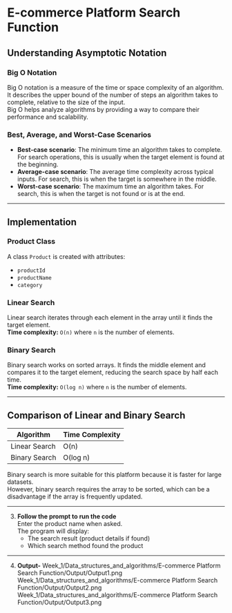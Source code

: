# E-commerce Platform Search Function

## Understanding Asymptotic Notation

### Big O Notation
Big O notation is a measure of the time or space complexity of an algorithm.  
It describes the upper bound of the number of steps an algorithm takes to complete, relative to the size of the input.  
Big O helps analyze algorithms by providing a way to compare their performance and scalability.

### Best, Average, and Worst-Case Scenarios
- **Best-case scenario**: The minimum time an algorithm takes to complete. For search operations, this is usually when the target element is found at the beginning.
- **Average-case scenario**: The average time complexity across typical inputs. For search, this is when the target is somewhere in the middle.
- **Worst-case scenario**: The maximum time an algorithm takes. For search, this is when the target is not found or is at the end.

---

## Implementation

### Product Class
A class `Product` is created with attributes:
- `productId`
- `productName`
- `category`

### Linear Search
Linear search iterates through each element in the array until it finds the target element.  
**Time complexity:** `O(n)` where `n` is the number of elements.

### Binary Search
Binary search works on sorted arrays. It finds the middle element and compares it to the target element, reducing the search space by half each time.  
**Time complexity:** `O(log n)` where `n` is the number of elements.

---

## Comparison of Linear and Binary Search

| Algorithm       | Time Complexity |
|-----------------|----------------|
| Linear Search    | O(n)            |
| Binary Search    | O(log n)        |

Binary search is more suitable for this platform because it is faster for large datasets.  
However, binary search requires the array to be sorted, which can be a disadvantage if the array is frequently updated.

---

3. **Follow the prompt to run the code**  
   Enter the product name when asked.  
   The program will display:
   - The search result (product details if found)
   - Which search method found the product
     
---

4. **Output-**
   Week_1/Data_structures_and_algorithms/E-commerce Platform Search Function/Output/Output1.png
Week_1/Data_structures_and_algorithms/E-commerce Platform Search Function/Output/Output2.png
Week_1/Data_structures_and_algorithms/E-commerce Platform Search Function/Output/Output3.png

